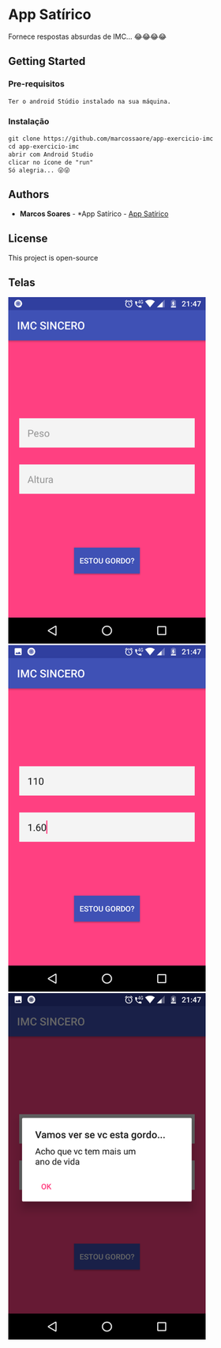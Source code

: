 # App Satírico

Fornece respostas absurdas de IMC... 😂😂😂😂

## Getting Started

### Pre-requisitos

```
Ter o android Stúdio instalado na sua máquina.
```

### Instalação

```
git clone https://github.com/marcossaore/app-exercicio-imc
cd app-exercicio-imc
abrir com Android Studio
clicar no ícone de "run"
Só alegria... 😜😜
```

## Authors

* **Marcos Soares** - *App Satírico - [App Satírico](https://github.com/marcossaore/app-exercicio-imc)

## License

This project is open-source

## Telas

<img src="demo-imgs/1.png" width="400px" height="700px"/><br/>
<img src="demo-imgs/2.png" width="400px" height="700px"/><br/>
<img src="demo-imgs/3.png" width="400px" height="700px"/><br/>